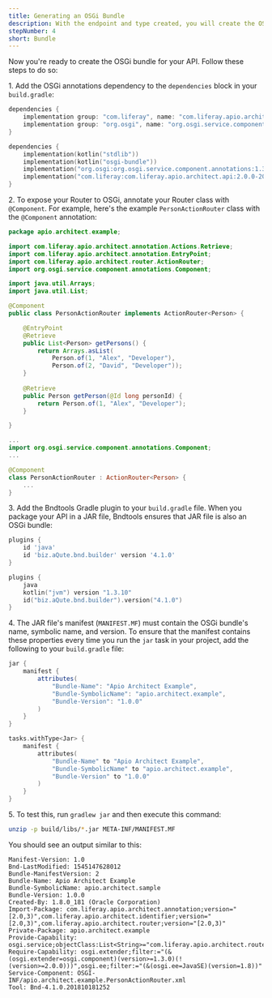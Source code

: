 ```yaml
---
title: Generating an OSGi Bundle
description: With the endpoint and type created, you will create the OSGi bundle using Bndtools
stepNumber: 4
short: Bundle
---
```


Now you're ready to create the OSGi bundle for your API. Follow these steps to do so: 

1\.  Add the OSGi annotations dependency to the `dependencies` block in your `build.gradle`:

```groovy gradle
dependencies {
    implementation group: "com.liferay", name: "com.liferay.apio.architect.api", version: "2.0.0-20181212.154022-16"
    implementation group: "org.osgi", name: "org.osgi.service.component.annotations", version: "1.3.0"
}
```

```kotlin kotlin-dsl
dependencies {
    implementation(kotlin("stdlib"))
    implementation(kotlin("osgi-bundle"))
    implementation("org.osgi:org.osgi.service.component.annotations:1.3.0")
    implementation("com.liferay:com.liferay.apio.architect.api:2.0.0-20181212.154022-16")
}
```

2\.  To expose your Router to OSGi, annotate your Router class with `@Component`. For example, here's the example `PersonActionRouter` class with the `@Component` annotation: 

```java
package apio.architect.example;

import com.liferay.apio.architect.annotation.Actions.Retrieve;
import com.liferay.apio.architect.annotation.EntryPoint;
import com.liferay.apio.architect.router.ActionRouter;
import org.osgi.service.component.annotations.Component;

import java.util.Arrays;
import java.util.List;

@Component
public class PersonActionRouter implements ActionRouter<Person> {

    @EntryPoint
    @Retrieve
    public List<Person> getPersons() {
        return Arrays.asList(
            Person.of(1, "Alex", "Developer"),
            Person.of(2, "David", "Developer"));
    }
    
    @Retrieve
    public Person getPerson(@Id long personId) {
        return Person.of(1, "Alex", "Developer");
    }

}
```

```kotlin
...
import org.osgi.service.component.annotations.Component;
...

@Component
class PersonActionRouter : ActionRouter<Person> {
    ...
}
```

3\.  Add the Bndtools Gradle plugin to your `build.gradle` file. When you package your API in a JAR file, Bndtools ensures that JAR file is also an OSGi bundle: 

```groovy gradle
plugins {
    id 'java'
    id 'biz.aQute.bnd.builder' version '4.1.0'
}
```

```kotlin kotlin-dsl
plugins {
    java
    kotlin("jvm") version "1.3.10"
    id("biz.aQute.bnd.builder").version("4.1.0")
}
```

4\.  The JAR file's manifest (`MANIFEST.MF`) must contain the OSGi bundle's name, symbolic name, and version. To ensure that the manifest contains these properties every time you run the `jar` task in your project, add the following to your `build.gradle` file: 

```groovy gradle
jar {
    manifest {
        attributes(
            "Bundle-Name": "Apio Architect Example",
            "Bundle-SymbolicName": "apio.architect.example",
            "Bundle-Version": "1.0.0"
        )
    }
}
```

```kotlin kotlin-dsl
tasks.withType<Jar> {
    manifest {
        attributes(
            "Bundle-Name" to "Apio Architect Example",
            "Bundle-SymbolicName" to "apio.architect.example",
            "Bundle-Version" to "1.0.0"
        )
    }
}
```

5\.  To test this, run `gradlew jar` and then execute this command: 

```bash
unzip -p build/libs/*.jar META-INF/MANIFEST.MF
```

You should see an output similar to this: 

```properties
Manifest-Version: 1.0
Bnd-LastModified: 1545147628012
Bundle-ManifestVersion: 2
Bundle-Name: Apio Architect Example
Bundle-SymbolicName: apio.architect.sample
Bundle-Version: 1.0.0
Created-By: 1.8.0_181 (Oracle Corporation)
Import-Package: com.liferay.apio.architect.annotation;version="[2.0,3)",com.liferay.apio.architect.identifier;version="[2.0,3)",com.liferay.apio.architect.router;version="[2.0,3)"
Private-Package: apio.architect.example
Provide-Capability: osgi.service;objectClass:List<String>="com.liferay.apio.architect.router.ActionRouter"
Require-Capability: osgi.extender;filter:="(&(osgi.extender=osgi.component)(version>=1.3.0)(!(version>=2.0.0)))",osgi.ee;filter:="(&(osgi.ee=JavaSE)(version=1.8))"
Service-Component: OSGI-INF/apio.architect.example.PersonActionRouter.xml
Tool: Bnd-4.1.0.201810181252
```